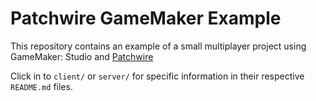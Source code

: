 # Patchwire GameMaker Example

This repository contains an example of a small multiplayer project using GameMaker: Studio and [Patchwire](https://github.com/twisterghost/patchwire)

Click in to `client/` or `server/` for specific information in their respective `README.md` files.
